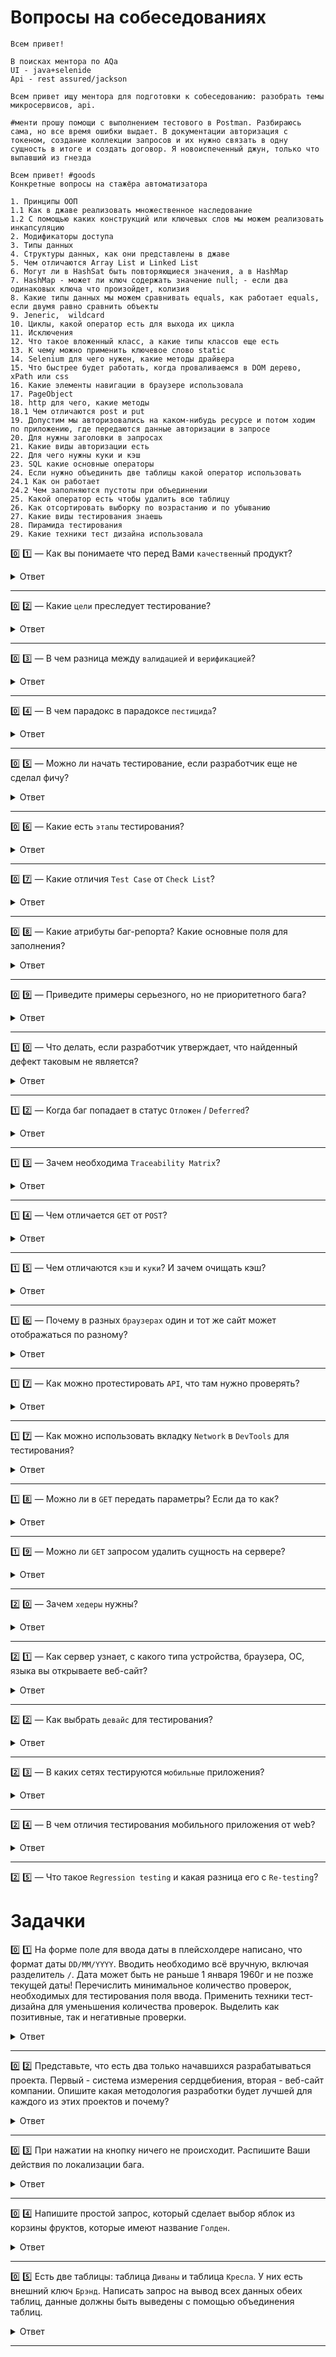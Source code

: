 # Вопросы на собеседованиях

```
Всем привет! 

В поисках ментора по AQa
UI - java+selenide
Api - rest assured/jackson

Всем привет ищу ментора для подготовки к собеседованию: разобрать темы микросервисов, api.

#менти прошу помощи с выполнением тестового в Postman. Разбираюсь сама, но все время ошибки выдает. В документации авторизация с токеном, создание коллекции запросов и их нужно связать в одну сущность в итоге и создать договор. Я новоиспеченный джун, только что выпавший из гнезда

Всем привет! #goods
Конкретные вопросы на стажёра автоматизатора

1. Принципы ООП
1.1 Как в джаве реализовать множественное наследование
1.2 С помощью каких конструкций или ключевых слов мы можем реализовать инкапсуляцию
2. Модификаторы доступа
3. Типы данных
4. Структуры данных, как они представлены в джаве
5. Чем отличаются Array List и Linked List
6. Могут ли в HashSat быть повторяющиеся значения, а в HashMap
7. HashMap - может ли ключ содержать значение null; - если два одинаковых ключа что произойдет, колизия 
8. Какие типы данных мы можем сравнивать equals, как работает equals, если двумя равно сравнить объекты
9. Jeneric,  wildcard
10. Циклы, какой оператор есть для выхода их цикла
11. Исключения
12. Что такое вложенный класс, а какие типы классов еще есть
13. К чему можно применить ключевое слово static
14. Selenium для чего нужен, какие методы драйвера
15. Что быстрее будет работать, когда проваливаемся в DOM дерево,  xPath или css 
16. Какие элементы навигации в браузере использовала
17. PageObject
18. http для чего, какие методы
18.1 Чем отличаются post и put
19. Допустим мы авторизовались на каком-нибудь ресурсе и потом ходим по приложению, где передаются данные авторизации в запросе
20. Для нужны заголовки в запросах 
21. Какие виды авторизации есть
22. Для чего нужны куки и кэш
23. SQL какие основные операторы
24. Если нужно объединить две таблицы какой оператор использовать
24.1 Как он работает
24.2 Чем заполняются пустоты при объединении
25. Какой оператор есть чтобы удалить всю таблицу
26. Как отсортировать выборку по возрастанию и по убыванию
27. Какие виды тестирования знаешь
28. Пирамида тестирования
29. Какие техники тест дизайна использовала
```

0️⃣ 1️⃣ — Как вы понимаете что перед Вами `качественный` продукт?

<details>
  <summary>Ответ</summary>
<p>

  Кто ответит?

</p>
</details>
<hr>

0️⃣ 2️⃣ — Какие `цели` преследует тестирование?

<details>
  <summary>Ответ</summary>
<p>

  Кто ответит?

</p>
</details>
<hr>

0️⃣ 3️⃣ — В чем разница между `валидацией` и `верификацией`?

<details>
  <summary>Ответ</summary>
<p>

  Кто ответит?

</p>
</details>
<hr>

0️⃣ 4️⃣ — В чем парадокс в парадоксе `пестицида`?

<details>
  <summary>Ответ</summary>
<p>

  Кто ответит?

</p>
</details>
<hr>

0️⃣ 5️⃣ — Можно ли начать тестирование, если разработчик еще не сделал фичу?

<details>
  <summary>Ответ</summary>
<p>

  Кто ответит?

</p>
</details>
<hr>

0️⃣ 6️⃣ — Какие есть `этапы` тестирования?

<details>
  <summary>Ответ</summary>
<p>

  Кто ответит?

</p>
</details>
<hr>

0️⃣ 7️⃣ — Какие отличия `Test Case` от `Check List`?

<details>
  <summary>Ответ</summary>
<p>

  Кто ответит?

</p>
</details>
<hr>

0️⃣ 8️⃣ — Какие атрибуты баг-репорта? Какие основные поля для заполнения?

<details>
  <summary>Ответ</summary>
<p>

  Кто ответит?

</p>
</details>
<hr>

0️⃣ 9️⃣ — Приведите примеры серьезного, но не приоритетного бага?

<details>
  <summary>Ответ</summary>
<p>

  Кто ответит?

</p>
</details>
<hr>

1️⃣ 0️⃣ — Что делать, если разработчик утверждает, что найденный дефект таковым не является?

<details>
  <summary>Ответ</summary>
<p>

  Кто ответит?

</p>
</details>
<hr>

1️⃣ 2️⃣ — Когда баг попадает в статус `Отложен` / `Deferred`?

<details>
  <summary>Ответ</summary>
<p>

  Кто ответит?

</p>
</details>
<hr>

1️⃣ 3️⃣ — Зачем необходима `Traceability Matrix`?

<details>
  <summary>Ответ</summary>
<p>

  Кто ответит?

</p>
</details>
<hr>

1️⃣ 4️⃣ — Чем отличается `GET` от `POST`?

<details>
  <summary>Ответ</summary>
<p>

  Кто ответит?

</p>
</details>
<hr>

1️⃣ 5️⃣ — Чем отличаются `кэш` и `куки`? И зачем очищать кэш?

<details>
  <summary>Ответ</summary>
<p>

  Кто ответит?

</p>
</details>
<hr>

1️⃣ 6️⃣ — Почему в разных `браузерах` один и тот же сайт может отображаться по разному?

<details>
  <summary>Ответ</summary>
<p>

  Кто ответит?

</p>
</details>
<hr>

1️⃣ 7️⃣ — Как можно протестировать `API`, что там нужно проверять?

<details>
  <summary>Ответ</summary>
<p>

  Кто ответит?

</p>
</details>
<hr>

1️⃣ 7️⃣ — Как можно использовать вкладку `Network` в `DevTools` для тестирования?

<details>
  <summary>Ответ</summary>
<p>

  Кто ответит?

</p>
</details>
<hr>

1️⃣ 8️⃣ — Можно ли в `GET` передать параметры? Если да то как?

<details>
  <summary>Ответ</summary>
<p>

  Кто ответит?

</p>
</details>
<hr>

1️⃣ 9️⃣ — Можно ли `GET` запросом удалить сущность на сервере?

<details>
  <summary>Ответ</summary>
<p>

  Кто ответит?

</p>
</details>
<hr>

2️⃣ 0️⃣ — Зачем `хедеры` нужны?

<details>
  <summary>Ответ</summary>
<p>

  Кто ответит?

</p>
</details>
<hr>

2️⃣ 1️⃣ — Как сервер узнает, с какого типа устройства, браузера, ОС, языка вы открываете веб-сайт?

<details>
  <summary>Ответ</summary>
<p>

  Кто ответит?

</p>
</details>
<hr>

2️⃣ 2️⃣ — Как выбрать `девайс` для тестирования?

<details>
  <summary>Ответ</summary>
<p>

  Кто ответит?

</p>
</details>
<hr>

2️⃣ 3️⃣ — В каких сетях тестируются `мобильные` приложения?

<details>
  <summary>Ответ</summary>
<p>

  Кто ответит?

</p>
</details>
<hr>

2️⃣ 4️⃣ — В чем отличия тестирования мобильного приложения от web?

<details>
  <summary>Ответ</summary>
<p>

  Кто ответит?

</p>
</details>
<hr>

2️⃣ 5️⃣ — Что такое `Regression testing` и какая разница его с `Re-testing`?


# Задачки

0️⃣ 1️⃣ Hа форме поле для ввода даты в плейсхолдере написано, что формат даты `DD/MM/YYYY`. Вводить необходимо всё вручную, включая разделитель `/`. Дата может быть не раньше 1 января 1960г и не позже текущей даты! Перечислить минимальное количество проверок, необходимых для тестирования поля ввода. Применить техники тест-дизайна для уменьшения количества проверок. Выделить как позитивные, так и негативные проверки.

<details>
  <summary>Ответ</summary>
<p>

  Кто ответит?

</p>
</details>
<hr>

0️⃣ 2️⃣ Представьте, что есть два только начавшихся разрабатываться проекта. Первый - система измерения сердцебиения, вторая - веб-сайт компании. Опишите какая методология разработки будет лучшей для каждого из этих проектов и почему?

<details>
  <summary>Ответ</summary>
<p>

  Кто ответит?

</p>
</details>
<hr>

0️⃣ 3️⃣ При нажатии на кнопку ничего не происходит. Распишите Ваши действия по локализации бага.

<details>
  <summary>Ответ</summary>
<p>

  Кто ответит?

</p>
</details>
<hr>

0️⃣ 4️⃣ Напишите простой запрос, который сделает выбор яблок из корзины фруктов, которые имеют название `Голден`.

<details>
  <summary>Ответ</summary>
<p>

  Кто ответит?

</p>
</details>
<hr>

0️⃣ 5️⃣ Есть две таблицы: таблица `Диваны` и таблица `Кресла`. У них есть внешний ключ `Брэнд`. Написать запрос на вывод всех данных обеих таблиц, данные должны быть выведены с помощью объединения таблиц.

<details>
  <summary>Ответ</summary>
<p>

  Кто ответит?

</p>
</details>
<hr>